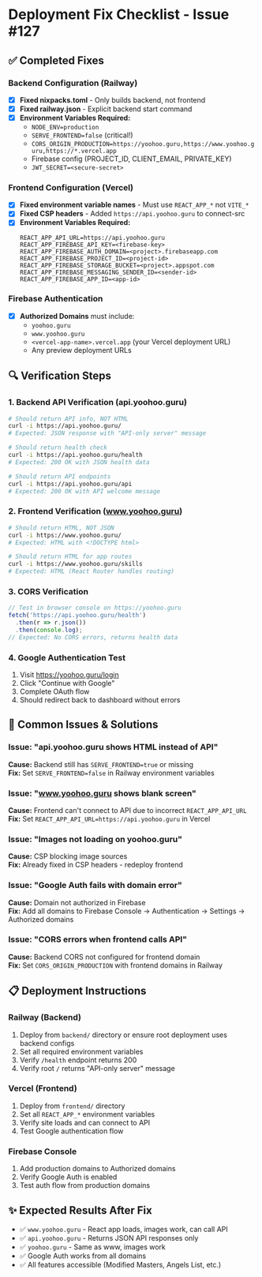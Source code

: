 # Deployment Fix Checklist - Issue #127

## ✅ Completed Fixes

### Backend Configuration (Railway)
- [x] **Fixed nixpacks.toml** - Only builds backend, not frontend
- [x] **Fixed railway.json** - Explicit backend start command
- [x] **Environment Variables Required:**
  - `NODE_ENV=production` 
  - `SERVE_FRONTEND=false` (critical!)
  - `CORS_ORIGIN_PRODUCTION=https://yoohoo.guru,https://www.yoohoo.guru,https://*.vercel.app`
  - Firebase config (PROJECT_ID, CLIENT_EMAIL, PRIVATE_KEY)
  - `JWT_SECRET=<secure-secret>`

### Frontend Configuration (Vercel)
- [x] **Fixed environment variable names** - Must use `REACT_APP_*` not `VITE_*`
- [x] **Fixed CSP headers** - Added `https://api.yoohoo.guru` to connect-src
- [x] **Environment Variables Required:**
  ```
  REACT_APP_API_URL=https://api.yoohoo.guru
  REACT_APP_FIREBASE_API_KEY=<firebase-key>
  REACT_APP_FIREBASE_AUTH_DOMAIN=<project>.firebaseapp.com
  REACT_APP_FIREBASE_PROJECT_ID=<project-id>
  REACT_APP_FIREBASE_STORAGE_BUCKET=<project>.appspot.com
  REACT_APP_FIREBASE_MESSAGING_SENDER_ID=<sender-id>
  REACT_APP_FIREBASE_APP_ID=<app-id>
  ```

### Firebase Authentication
- [x] **Authorized Domains** must include:
  - `yoohoo.guru`
  - `www.yoohoo.guru`
  - `<vercel-app-name>.vercel.app` (your Vercel deployment URL)
  - Any preview deployment URLs

## 🔍 Verification Steps

### 1. Backend API Verification (api.yoohoo.guru)
```bash
# Should return API info, NOT HTML
curl -i https://api.yoohoo.guru/
# Expected: JSON response with "API-only server" message

# Should return health check
curl -i https://api.yoohoo.guru/health
# Expected: 200 OK with JSON health data

# Should return API endpoints
curl -i https://api.yoohoo.guru/api
# Expected: 200 OK with API welcome message
```

### 2. Frontend Verification (www.yoohoo.guru)
```bash
# Should return HTML, NOT JSON
curl -i https://www.yoohoo.guru/
# Expected: HTML with <!DOCTYPE html>

# Should return HTML for app routes
curl -i https://www.yoohoo.guru/skills
# Expected: HTML (React Router handles routing)
```

### 3. CORS Verification
```javascript
// Test in browser console on https://yoohoo.guru
fetch('https://api.yoohoo.guru/health')
  .then(r => r.json())
  .then(console.log);
// Expected: No CORS errors, returns health data
```

### 4. Google Authentication Test
1. Visit https://yoohoo.guru/login
2. Click "Continue with Google"  
3. Complete OAuth flow
4. Should redirect back to dashboard without errors

## 🚨 Common Issues & Solutions

### Issue: "api.yoohoo.guru shows HTML instead of API"
**Cause:** Backend still has `SERVE_FRONTEND=true` or missing  
**Fix:** Set `SERVE_FRONTEND=false` in Railway environment variables

### Issue: "www.yoohoo.guru shows blank screen"
**Cause:** Frontend can't connect to API due to incorrect `REACT_APP_API_URL`  
**Fix:** Set `REACT_APP_API_URL=https://api.yoohoo.guru` in Vercel

### Issue: "Images not loading on yoohoo.guru"
**Cause:** CSP blocking image sources  
**Fix:** Already fixed in CSP headers - redeploy frontend

### Issue: "Google Auth fails with domain error"
**Cause:** Domain not authorized in Firebase  
**Fix:** Add all domains to Firebase Console → Authentication → Settings → Authorized domains

### Issue: "CORS errors when frontend calls API"
**Cause:** Backend CORS not configured for frontend domain  
**Fix:** Set `CORS_ORIGIN_PRODUCTION` with frontend domains in Railway

## 📋 Deployment Instructions

### Railway (Backend)
1. Deploy from `backend/` directory or ensure root deployment uses backend configs
2. Set all required environment variables
3. Verify `/health` endpoint returns 200
4. Verify root `/` returns "API-only server" message

### Vercel (Frontend)  
1. Deploy from `frontend/` directory
2. Set all `REACT_APP_*` environment variables
3. Verify site loads and can connect to API
4. Test Google authentication flow

### Firebase Console
1. Add production domains to Authorized domains
2. Verify Google Auth is enabled
3. Test auth flow from production domains

## ✨ Expected Results After Fix

- ✅ `www.yoohoo.guru` - React app loads, images work, can call API
- ✅ `api.yoohoo.guru` - Returns JSON API responses only  
- ✅ `yoohoo.guru` - Same as www, images work
- ✅ Google Auth works from all domains
- ✅ All features accessible (Modified Masters, Angels List, etc.)